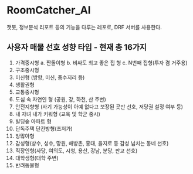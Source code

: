 # RoomCatcher_AI
챗봇, 정보분석 리포트 등의 기능을 다루는 레포로, DRF 서버를 사용한다. 

## 사용자 매물 선호 성향 타입 - 현재 총 16가지 
1. 가격중시형
    a. 짠돌이형
    b. 비싸도 최고 좋은 집 형
    c. N번째 집형(투자 겸 거주용)
2. 구조중시형
3. 미신형 (방향, 미신, 풍수지리 등)
4. 생활권형
5. 교통중시형
6. 도심 속 자연인 형 (공원, 강, 하천, 산 주변)
7. 안전지향형 (사기 가능성이 아예 없다고 보장된 곳만 선호, 저당권 설정 여부 등)
8. 내 자녀 내가 키워형 (교육 및 학군 중시)
9. 빌딩숲 아파트 형
10. 단독주택 단칸방형(초저가)
11. 방많아형
12. 감성형(상수, 성수, 망원, 해방촌, 홍대, 을지로 등 감성 넘치는 동네 선호)
13. 직장인형(사당, 여의도, 시청, 용산, 강남, 분당, 판교 선호)
14. 대학생형(대학 주변)
15. 반려동물형
